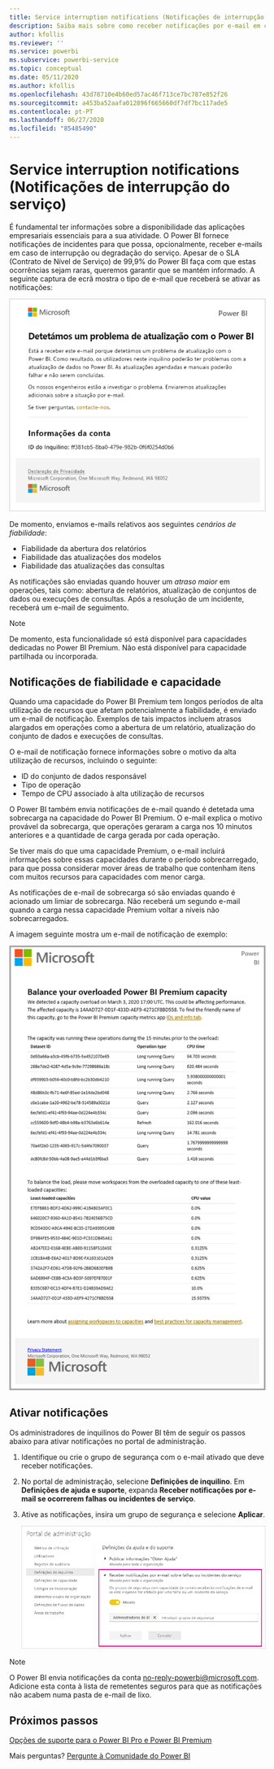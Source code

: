 ```yaml
---
title: Service interruption notifications (Notificações de interrupção do serviço)
description: Saiba mais sobre como receber notificações por e-mail em caso de interrupção ou degradação do serviço Power BI.
author: kfollis
ms.reviewer: ''
ms.service: powerbi
ms.subservice: powerbi-service
ms.topic: conceptual
ms.date: 05/11/2020
ms.author: kfollis
ms.openlocfilehash: 43d78710e4b60ed57ac46f713ce7bc787e852f26
ms.sourcegitcommit: a453ba52aafa012896f665660df7df7bc117ade5
ms.contentlocale: pt-PT
ms.lasthandoff: 06/27/2020
ms.locfileid: "85485490"
---
```

# <a name="service-interruption-notifications"></a>Service interruption notifications (Notificações de interrupção do serviço)

É fundamental ter informações sobre a disponibilidade das aplicações empresariais essenciais para a sua atividade. O Power BI fornece notificações de incidentes para que possa, opcionalmente, receber e-mails em caso de interrupção ou degradação do serviço. Apesar de o SLA (Contrato de Nível de Serviço) de 99,9% do Power BI faça com que estas ocorrências sejam raras, queremos garantir que se mantém informado. A seguinte captura de ecrã mostra o tipo de e-mail que receberá se ativar as notificações:

![E-mail de notificação relativamente à atualização](media/service-interruption-notifications/refresh-notification-email.png)

De momento, enviamos e-mails relativos aos seguintes _cenários de fiabilidade_:

- Fiabilidade da abertura dos relatórios
- Fiabilidade das atualizações dos modelos
- Fiabilidade das atualizações das consultas

As notificações são enviadas quando houver um _atraso maior_ em operações, tais como: abertura de relatórios, atualização de conjuntos de dados ou execuções de consultas. Após a resolução de um incidente, receberá um e-mail de seguimento.

> [!NOTE]
> De momento, esta funcionalidade só está disponível para capacidades dedicadas no Power BI Premium. Não está disponível para capacidade partilhada ou incorporada.

## <a name="capacity-and-reliability-notifications"></a>Notificações de fiabilidade e capacidade

Quando uma capacidade do Power BI Premium tem longos períodos de alta utilização de recursos que afetam potencialmente a fiabilidade, é enviado um e-mail de notificação. Exemplos de tais impactos incluem atrasos alargados em operações como a abertura de um relatório, atualização do conjunto de dados e execuções de consultas. 

O e-mail de notificação fornece informações sobre o motivo da alta utilização de recursos, incluindo o seguinte:

* ID do conjunto de dados responsável
* Tipo de operação
* Tempo de CPU associado à alta utilização de recursos

O Power BI também envia notificações de e-mail quando é detetada uma sobrecarga na capacidade do Power BI Premium. O e-mail explica o motivo provável da sobrecarga, que operações geraram a carga nos 10 minutos anteriores e a quantidade de carga gerada por cada operação. 


Se tiver mais do que uma capacidade Premium, o e-mail incluirá informações sobre essas capacidades durante o período sobrecarregado, para que possa considerar mover áreas de trabalho que contenham itens com muitos recursos para capacidades com menor carga.

As notificações de e-mail de sobrecarga só são enviadas quando é acionado um limiar de sobrecarga. Não receberá um segundo e-mail quando a carga nessa capacidade Premium voltar a níveis não sobrecarregados.

A imagem seguinte mostra um e-mail de notificação de exemplo:

![e-mail de notificação de capacidade sobrecarregada](media/service-interruption-notifications/refresh-notification-email-2.png)


## <a name="enable-notifications"></a>Ativar notificações

Os administradores de inquilinos do Power BI têm de seguir os passos abaixo para ativar notificações no portal de administração.

1. Identifique ou crie o grupo de segurança com o e-mail ativado que deve receber notificações.

1. No portal de administração, selecione **Definições de inquilino**. Em **Definições de ajuda e suporte**, expanda **Receber notificações por e-mail se ocorrerem falhas ou incidentes de serviço**.

1. Ative as notificações, insira um grupo de segurança e selecione **Aplicar**.

    ![Ativar notificações de serviço](media/service-interruption-notifications/enable-notifications.png)

> [!NOTE]
> O Power BI envia notificações da conta no-reply-powerbi@microsoft.com. Adicione esta conta à lista de remetentes seguros para que as notificações não acabem numa pasta de e-mail de lixo.

## <a name="next-steps"></a>Próximos passos

[Opções de suporte para o Power BI Pro e Power BI Premium](service-support-options.md)

Mais perguntas? [Pergunte à Comunidade do Power BI](https://community.powerbi.com/)
